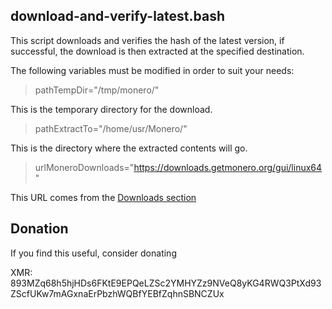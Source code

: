 ## download-and-verify-latest.bash

This script downloads and verifies the hash of the latest version, if successful, the download is then extracted at the specified destination. 

The following variables must be modified in order to suit your needs:

>pathTempDir="/tmp/monero/"

This is the temporary directory for the download.


>pathExtractTo="/home/usr/Monero/"

This is the directory where the extracted contents will go.


>urlMoneroDownloads="https://downloads.getmonero.org/gui/linux64"

This URL comes from the [Downloads section](https://www.getmonero.org/downloads/)





## Donation

If you find this useful, consider donating

XMR: 893MZq68h5hjHDs6FKtE9EPQeLZSc2YMHYZz9NVeQ8yKG4RWQ3PtXd93ZScfUKw7mAGxnaErPbzhWQBfYEBfZqhnSBNCZUx  

